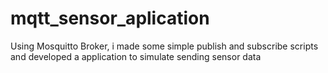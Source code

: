 ﻿# mqtt_sensor_aplication
Using Mosquitto Broker, i made some simple publish and subscribe scripts and developed a application to simulate sending sensor data
